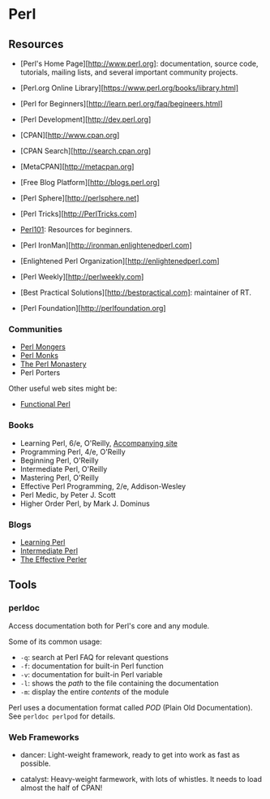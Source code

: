 Perl
====

Resources
---------

 - [Perl's Home Page][http://www.perl.org]:  documentation, source code, tutorials,
   mailing lists, and several important community projects.

 - [Perl.org Online Library][https://www.perl.org/books/library.html]
 - [Perl for Beginners][http://learn.perl.org/faq/begineers.html]
 - [Perl Development][http://dev.perl.org]
 - [CPAN][http://www.cpan.org]
 - [CPAN Search][http://search.cpan.org]
 - [MetaCPAN][http://metacpan.org]
 - [Free Blog Platform][http://blogs.perl.org]
 - [Perl Sphere][http://perlsphere.net]
 - [Perl Tricks][http://PerlTricks.com]
 - [Perl101](http://perl101.org/): Resources for beginners.
 - [Perl IronMan][http://ironman.enlightenedperl.com]
 - [Enlightened Perl Organization][http://enlightenedperl.com]
 - [Perl Weekly][http://perlweekly.com]
 - [Best Practical Solutions][http://bestpractical.com]:  maintainer of RT.
 - [Perl Foundation][http://perlfoundation.org]

### Communities

 - [Perl Mongers](http://www.pm.org/)
 - [Perl Monks](http://perlmonks.org/)
 - [The Perl Monastery](http://www.perlmonks.org)
 - Perl Porters

Other useful web sites might be:

 - [Functional Perl](http://functional-perl.org/)

### Books

 - Learning Perl, 6/e, O'Reilly, [Accompanying site](http://www.learning-perl.com)
 - Programming Perl, 4/e, O'Reilly
 - Beginning Perl, O'Reilly
 - Intermediate Perl, O'Reilly
 - Mastering Perl, O'Reilly
 - Effective Perl Programming, 2/e, Addison-Wesley
 - Perl Medic, by Peter J. Scott
 - Higher Order Perl, by Mark J. Dominus

### Blogs

 - [Learning Perl](http://www.learning-perl.com/)
 - [Intermediate Perl](http://www.intermediateperl.com/)
 - [The Effective Perler](http://www.effectiveperlprogramming.com/)


Tools
-----

### perldoc

Access documentation both for Perl's core and any module.

Some of its common usage:

 - `-q`:	search at Perl FAQ for relevant questions
 - `-f`:	documentation for built-in Perl function
 - `-v`:	documentation for built-in Perl variable
 - `-l`:	shows the *path* to the file containing the documentation
 - `-m`:	display the entire *contents* of the module

Perl uses a documentation format called *POD* (Plain Old Documentation).
See `perldoc perlpod` for details.


### Web Frameworks

 - dancer:
   Light-weight framework, ready to get into work as fast as possible.

 - catalyst:
   Heavy-weight farmework, with lots of whistles.  It needs to load almost
   the half of CPAN!
